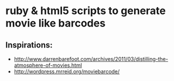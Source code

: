 # ruby & html5 scripts to generate movie like barcodes
## Inspirations:
* http://www.darrenbarefoot.com/archives/2011/03/distilling-the-atmosphere-of-movies.html
* http://wordpress.mrreid.org/moviebarcode/
